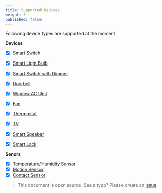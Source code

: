 ```yaml
---
title: Supported Devices
weight: 3
published: false
---
```

 

Following device types are supported at the moment

**Devices**
 - [x] [Smart Switch](devices/smart_switch.html)
 - [x] [Smart Light Bulb](devices/smart_light_bulb.html)
 - [x] [Smart Switch with Dimmer](devices/smart_switch_with_dimmer.html)
 - [x] [Doorbell](devices/doorbell.html)
 - [x] [Window AC Unit](devices/window_ac_unit.html)
 - [x] [Fan](devices/fan.html)
 - [x] [Thermostat](devices/thermostat.html)
 - [x] [TV](devices/tv.html)
 - [x] [Smart Speaker](devices/smart_speaker.html)
 - [x] [Smart Lock](devices/smart_lock.html)


**Senors**
 - [x] [Temperature/Humidity Sensor](devices/temperature_sensor.html)
 - [x] [Motion Sensor](devices/motion_sensor.html)
 - [x] [Contact Sensor](devices/contact_sensor.html)

 > This document is open source. See a typo? Please create an [issue](https://github.com/sinricpro/help-docs)
